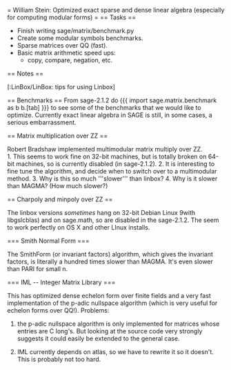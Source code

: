 =  William Stein: Optimized exact sparse and dense linear algebra (especially for computing modular forms) =
== Tasks ==

 * Finish writing sage/matrix/benchmark.py
 * Create some modular symbols benchmarks.
 * Sparse matrices over QQ (fast). 
 * Basic matrix arithmetic speed ups:
     * copy, compare, negation, etc. 

== Notes ==

[:LinBox/LinBox: tips for using Linbox]

== Benchmarks ==
From sage-2.1.2 do 
{{{
   import sage.matrix.benchmark as b
   b.[tab]
}}}
to see some of the benchmarks that we would like to optimize.  Currently exact linear
algebra in SAGE is still, in some cases, a serious embarrassment. 

== Matrix multiplication over ZZ ==

Robert Bradshaw implemented multimodular matrix multiply over ZZ.  
    1. This seems to work fine on 32-bit machines, but is totally broken on 64-bit machines, so is currently disabled (in sage-2.1.2).
    2. It is interesting to fine tune the algorithm, and decide when to switch over to a multimodular method.
    3. Why is this so much '''slower''' than linbox? 
    4. Why is it slower than MAGMA? (How much slower?)

== Charpoly and minpoly over ZZ ==

The linbox versions *sometimes* hang on 32-bit Debian Linux 9with libgslcblas) and on sage.math, so are disabled in the sage-2.1.2.  The seem to work perfectly on OS X and other LInux installs. 

=== Smith Normal Form ===

The SmithForm (or invariant factors) algorithm, which gives the invariant factors, is literally a hundred times slower than MAGMA. 
It's even slower than PARI for small n.

=== IML -- Integer Matrix Library ===

This has optimized dense echelon form over finite fields and a very fast implementation of the p-adic nullspace algorithm (which is very useful for echelon forms over QQ!).  Problems:

   1. the p-adic nullspace algorithm is only implemented for matrices whose entries are C long's.  But looking at the source code very strongly suggests it could easily be extended to the general case.

   2. IML currently depends on atlas, so we have to rewrite it so it doesn't.  This is probably not too hard. 
